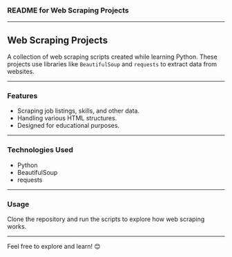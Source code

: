 ### README for Web Scraping Projects

---

## Web Scraping Projects

A collection of web scraping scripts created while learning Python. These projects use libraries like `BeautifulSoup` and `requests` to extract data from websites.

---

### Features

- Scraping job listings, skills, and other data.
- Handling various HTML structures.
- Designed for educational purposes.

---

### Technologies Used

- Python
- BeautifulSoup
- requests

---

### Usage

Clone the repository and run the scripts to explore how web scraping works.

---

Feel free to explore and learn! 😊